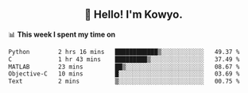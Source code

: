 <h2 align="center">👋 Hello! I'm Kowyo.</h2>

📊 **This week I spent my time on**
<!--START_SECTION:waka-->

```txt
Python        2 hrs 16 mins   ████████████▒░░░░░░░░░░░░   49.37 %
C             1 hr 43 mins    █████████▒░░░░░░░░░░░░░░░   37.49 %
MATLAB        23 mins         ██▒░░░░░░░░░░░░░░░░░░░░░░   08.67 %
Objective-C   10 mins         █░░░░░░░░░░░░░░░░░░░░░░░░   03.69 %
Text          2 mins          ▒░░░░░░░░░░░░░░░░░░░░░░░░   00.75 %
```

<!--END_SECTION:waka-->

